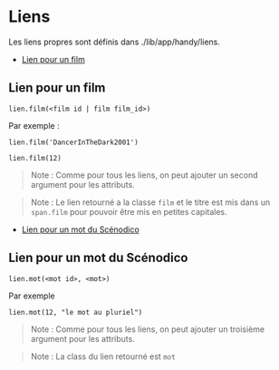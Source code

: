 # Liens

Les liens propres sont définis dans ./lib/app/handy/liens.

* [Lien pour un film](#lienversunfilm)
<a name='lienversunfilm'></a>

## Lien pour un film

    lien.film(<film id | film film_id>)

Par exemple :

    lien.film('DancerInTheDark2001')

    lien.film(12)

> Note : Comme pour tous les liens, on peut ajouter un second argument pour les attributs.

> Note : Le lien retourné a la classe `film` et le titre est mis dans un `span.film` pour pouvoir être mis en petites capitales.

* [Lien pour un mot du Scénodico](#lienpourunmot)
<a name='lienpourunmot'></a>

## Lien pour un mot du Scénodico

    lien.mot(<mot id>, <mot>)

Par exemple

    lien.mot(12, "le mot au pluriel")

> Note : Comme pour tous les liens, on peut ajouter un troisième argument pour les attributs.

> Note : La class du lien retourné est `mot`
